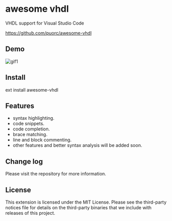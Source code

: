 # awesome vhdl

VHDL support for Visual Studio Code 

https://github.com/puorc/awesome-vhdl

## Demo

![gif1](https://github.com/puorc/awesome-vhdl/raw/master/images/demo.gif)

## Install

ext install awesome-vhdl

## Features
- syntax highlighting.
- code snippets.
- code completion.
- brace matching.
- line and block commenting.
- other features and better syntax analysis will be added soon.

## Change log
Please visit the repository for more information.

## License
This extension is licensed under the MIT License. Please see the
third-party notices file for details on the third-party
binaries that we include with releases of this project.

